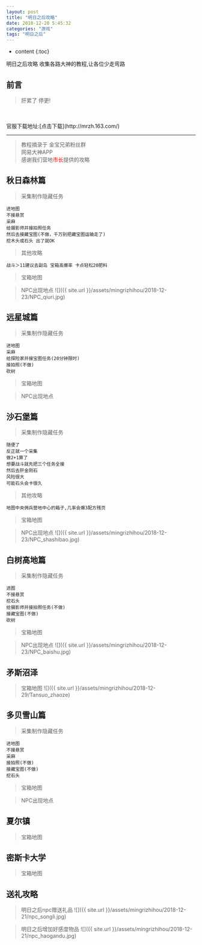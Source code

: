 ```yaml
---
layout: post
title: "明日之后攻略"
date: 2018-12-20 5:45:32
categories: "游戏"
tags: "明日之后" 
---
```


* content
{:toc}

明日之后攻略 收集各路大神的教程,让各位少走弯路








## 前言
> 肝累了 停更!

<br>
<br>
官服下载地址:[点击下载](http://mrzh.163.com/)

---
> 教程摘录于
金宝兄弟粉丝群<br>
网易大神APP<br>
感谢我们营地<font color="red">市长</font>提供的攻略


## 秋日森林篇
> 采集制作隐藏任务
```
进地图
不接悬赏
采麻
给摄影师并接拍照任务
然后去接藏宝图(不做，千万别把藏宝图运输走了)
挖木头或石头 出了就OK
```
> 其他攻略
```
战斗＞11建议去副岛 宝箱高爆率 卡点轻松20肥料
```
> 宝箱地图

> NPC出现地点
![]({{ site.url }}/assets/mingrizhihou/2018-12-23/NPC_qiuri.jpg)




## 远星城篇
> 采集制作隐藏任务
```
进地图
采麻
给探险家并接宝图任务(20分钟限时)
接拍照(不做)
砍树
```
> 宝箱地图

> NPC出现地点





## 沙石堡篇
> 采集制作隐藏任务
```
随便了
反正就一个采集
做2+1算了
想要战斗就先把三个任务全接
然后去肝金刚石
风险很大
可能石头会卡很久
```
> 其他攻略
```
地图中央佣兵营地中心的箱子,几率会爆3配方残页
```
> 宝箱地图

> NPC出现地点
![]({{ site.url }}/assets/mingrizhihou/2018-12-23/NPC_shashibao.jpg)




## 白树高地篇
> 采集制作隐藏任务
```
进图
不接悬赏
挖石头
给摄影师并接拍照任务(不做)
接藏宝图(不做)
砍树
```
> 宝箱地图

> NPC出现地点
![]({{ site.url }}/assets/mingrizhihou/2018-12-23/NPC_baishu.jpg)


## 矛斯沼泽

> 宝箱地图
![]({{ site.url }}/assets/mingrizhihou/2018-12-29/Tansuo_zhaoze)

## 多贝雪山篇
> 采集制作隐藏任务
```
进地图
不接悬赏
采麻
接拍照(不做)
接藏宝图(不做)
挖石头
```
> 宝箱地图

> NPC出现地点




## 夏尔镇
> 宝箱地图



## 密斯卡大学
> 宝箱地图


## 送礼攻略

> 明日之后npc赠送礼品
![]({{ site.url }}/assets/mingrizhihou/2018-12-21/npc_songli.jpg)

> 明日之后增加好感度物品
![]({{ site.url }}/assets/mingrizhihou/2018-12-21/npc_haogandu.jpg)
